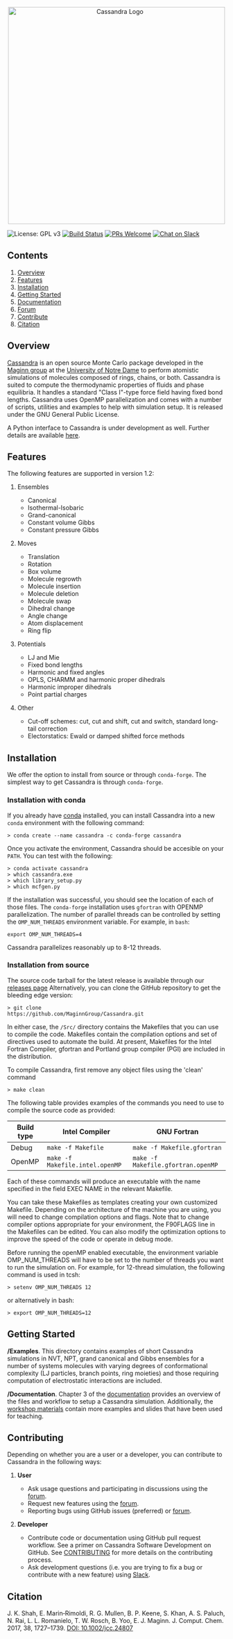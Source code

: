 <a href="https://cassandra.nd.edu">
<p align="center">
  <img src="https://cassandra.nd.edu/images/visual-identity/cassandra_logo_square-full.png" width="500" title="Cassandra Logo">
</p>
</a>

![License: GPL v3](https://img.shields.io/badge/License-GPL%20v3-blue.svg)
[![Build Status](https://dev.azure.com/MaginnGroup/Cassandra/_apis/build/status/MaginnGroup.Cassandra?branchName=master)](https://dev.azure.com/MaginnGroup/Cassandra/_build/latest?definitionId=2&branchName=master)
[![PRs Welcome](https://img.shields.io/badge/PRs-welcome-brightgreen.svg?style=flat-square)](http://makeapullrequest.com)
[![Chat on Slack](https://img.shields.io/badge/chat-on_slack-green.svg?longCache=true&style=flat&logo=slack)](https://join.slack.com/t/cassandra-nd/shared_invite/enQtNDU0NDIyMDc5ODEyLWE5Yzc1YmQ3MzdhNWVmYTkyNjY0YWQ3ZDJmMjQ5ZTliYTc3MTNlZTg2MzgxOTdjY2Y1ZTNiMjVhMmE4NGEzYWM)

## Contents
1. [Overview](#overview)
2. [Features](#features)
3. [Installation](#installation)
4. [Getting Started](#starting)
5. [Documentation](https://github.com/MaginnGroup/Cassandra/releases/latest/download/user_guide.pdf)
6. [Forum](https://cassandra.nd.edu/index.php/community)
7. [Contribute](#contributing)
8. [Citation](#citation)


## <a name="overview"></a>Overview

[Cassandra](https://cassandra.nd.edu/) is an open source Monte Carlo package developed in the [Maginn group](http://sites.nd.edu/maginn-group/) at the [University of Notre Dame](http://www.nd.edu) to perform atomistic simulations of molecules composed of rings, chains, or both. Cassandra is suited to compute the thermodynamic properties of fluids and phase equilibria. It handles a standard "Class I"-type force field having fixed bond lengths. Cassandra uses OpenMP parallelization and comes with a number of scripts, utilities and examples to help with simulation setup. It is released under the GNU General Public License.

A Python interface to Cassandra is under development as well. Further details are
available [here](https://mosdef-cassandra.readthedocs.io/en/latest/).

## <a name="features"></a> Features

The following features are supported in version 1.2:

1. Ensembles
    - Canonical
    - Isothermal-Isobaric
    - Grand-canonical
    - Constant volume Gibbs
    - Constant pressure Gibbs

2. Moves
    - Translation
    - Rotation
    - Box volume
    - Molecule regrowth
    - Molecule insertion
    - Molecule deletion
    - Molecule swap
    - Dihedral change
    - Angle change
    - Atom displacement
    - Ring flip

3. Potentials
    - LJ and Mie
    - Fixed bond lengths
    - Harmonic and fixed angles
    - OPLS, CHARMM and harmonic proper dihedrals
    - Harmonic improper dihedrals
    - Point partial charges

4. Other
    - Cut-off schemes: cut, cut and shift, cut and switch, standard long-tail correction
    - Electorstatics: Ewald or damped shifted force methods

## <a name="installation"></a> Installation

We offer the option to install from source or through `conda-forge`.
The simplest way to get Cassandra is through `conda-forge`.

### Installation with conda

If you already have [conda](https://docs.conda.io/en/latest/miniconda.html)
installed, you can install Cassandra into a new `conda` environment
with the following command:

```
> conda create --name cassandra -c conda-forge cassandra
```

Once you activate the environment, Cassandra should be accesible on your `PATH`.
You can test with the following:

```
> conda activate cassandra
> which cassandra.exe
> which library_setup.py
> which mcfgen.py
```

If the installation was successful, you should see the location of each of
those files. The `conda-forge` installation uses `gfortran` with
OPENMP parallelization. The number of parallel threads can be controlled
by setting the `OMP_NUM_THREADS` environment variable. For example, in `bash`:

```
export OMP_NUM_THREADS=4
```

Cassandra parallelizes reasonably up to 8-12 threads.

### Installation from source

The source code tarball for the latest release is available through our [releases
page](https://github.com/maginngroup/cassandra/releases/latest) Alternatively,
you can clone the GitHub repository to get the bleeding edge version:

```
> git clone
https://github.com/MaginnGroup/Cassandra.git
```

In either case, the ```/Src/``` directory contains the Makefiles that you can use to compile the code.
Makefiles contain the compilation options and set of directives used to automate the build.
At present, Makefiles for the Intel Fortran Compiler, gfortran and
Portland group compiler (PGI) are included in the distribution.

To compile Cassandra, first remove any object files using the 'clean' command

```> make clean```

The following table provides examples of the commands you need to use to compile the source code as provided:

|   Build type    | Intel Compiler      |    GNU Fortran   |
|---    |---    |---    |
|  Debug     |   ```make -f Makefile```    | ```make -f Makefile.gfortran```   |
|  OpenMP    |   ```make -f Makefile.intel.openMP```     |   ```make -f Makefile.gfortran.openMP```    |

Each of these commands will produce an executable with the name specified in the field EXEC NAME in the relevant Makefile.

You can take these Makefiles as templates
creating your own customized Makefile. Depending on the architecture
of the machine you are using, you will need to change compilation
options and flags.  Note that to change compiler options appropriate
for your environment, the F90FLAGS line in the Makefiles can be
edited. You can also modify the optimization options to
improve the speed of the code or operate in debug mode.

Before running the openMP enabled executable, the environment variable
OMP_NUM_THREADS will have to be set to the number of threads you want to
run the simulation on. For example, for 12-thread simulation, the
following command is used in tcsh:

```> setenv OMP_NUM_THREADS 12```

or alternatively in bash:

```> export OMP_NUM_THREADS=12```

## <a name="started"></a> Getting Started

**/Examples**. This directory contains examples of short Cassandra simulations in
NVT, NPT, grand canonical and Gibbs ensembles for a number of systems molecules with varying degrees
of conformational complexity (LJ particles, branch points, ring moieties) and
those requiring computation of electrostatic interactions are included.

**/Documentation**. Chapter 3 of the [documentation](https://github.com/MaginnGroup/Cassandra/releases/latest/download/user_guide.pdf) provides an overview of the files and workflow to setup a Cassandra simulation. Additionally, the [workshop materials](https://cassandra.nd.edu/index.php/documentation) contain more examples and slides that have been used for teaching.

## <a name="contributing"></a> Contributing

Depending on whether you are a user or a developer, you can contribute to Cassandra in the following ways:

1. **User**
    - Ask usage questions and participating in discussions using the [forum](https://cassandra.nd.edu/index.php/community).
    - Request new features using the [forum](https://cassandra.nd.edu/index.php/community).
    - Reporting bugs using GitHub issues (preferred) or [forum](https://cassandra.nd.edu/index.php/community).

2. **Developer**
    - Contribute code or documentation using GitHub pull request workflow. See a primer on Cassandra Software Development on GitHub. See [CONTRIBUTING](https://github.com/MaginnGroup/Cassandra/blob/master/CONTRIBUTING.md) for more details on the contributing process.
    - Ask development questions (i.e. you are trying to fix a bug or contribute with a new feature) using [Slack](https://cassandra-nd.slack.com/messages/general/). 

## <a name="citation"></a> Citation

 J. K. Shah, E. Marin‐Rimoldi, R. G. Mullen, B. P. Keene, S. Khan, A. S. Paluch, N. Rai, L. L. Romanielo, T. W. Rosch, B. Yoo, E. J. Maginn. J. Comput. Chem. 2017, 38, 1727–1739. [DOI: 10.1002/jcc.24807](https://onlinelibrary.wiley.com/doi/abs/10.1002/jcc.24807)
